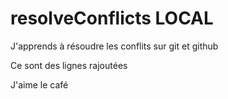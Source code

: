 # resolveConflicts LOCAL
J'apprends à résoudre les conflits sur git et github

Ce sont des lignes rajoutées

J'aime le café
